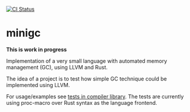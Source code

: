 [![CI Status](https://github.com/demiurg-dev/minigc/actions/workflows/build-check-test.yml/badge.svg)](https://github.com/demiurg-dev/minigc/actions/workflows/build-check-test.yml)

# minigc

**This is work in progress**

Implementation of a very small language with automated memory management (GC), using LLVM and Rust.

The idea of a project is to test how simple GC technique could be implemented using LLVM.

For usage/examples see [tests in compiler library](compiler/src/lib.rs).
The tests are currently using proc-macro over Rust syntax as the language frontend.